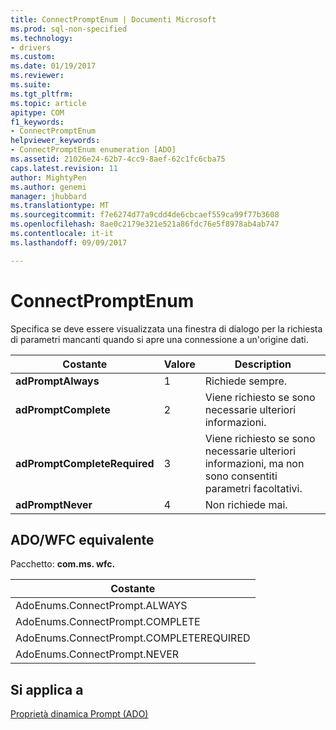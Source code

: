 ```yaml
---
title: ConnectPromptEnum | Documenti Microsoft
ms.prod: sql-non-specified
ms.technology:
- drivers
ms.custom: 
ms.date: 01/19/2017
ms.reviewer: 
ms.suite: 
ms.tgt_pltfrm: 
ms.topic: article
apitype: COM
f1_keywords:
- ConnectPromptEnum
helpviewer_keywords:
- ConnectPromptEnum enumeration [ADO]
ms.assetid: 21026e24-62b7-4cc9-8aef-62c1fc6cba75
caps.latest.revision: 11
author: MightyPen
ms.author: genemi
manager: jhubbard
ms.translationtype: MT
ms.sourcegitcommit: f7e6274d77a9cdd4de6cbcaef559ca99f77b3608
ms.openlocfilehash: 8ae0c2179e321e521a86fdc76e5f8978ab4ab747
ms.contentlocale: it-it
ms.lasthandoff: 09/09/2017

---
```

# <a name="connectpromptenum"></a>ConnectPromptEnum
Specifica se deve essere visualizzata una finestra di dialogo per la richiesta di parametri mancanti quando si apre una connessione a un'origine dati.  
  
|Costante|Valore|Description|  
|--------------|-----------|-----------------|  
|**adPromptAlways**|1|Richiede sempre.|  
|**adPromptComplete**|2|Viene richiesto se sono necessarie ulteriori informazioni.|  
|**adPromptCompleteRequired**|3|Viene richiesto se sono necessarie ulteriori informazioni, ma non sono consentiti parametri facoltativi.|  
|**adPromptNever**|4|Non richiede mai.|  
  
## <a name="adowfc-equivalent"></a>ADO/WFC equivalente  
 Pacchetto: **com.ms. wfc.**  
  
|Costante|  
|--------------|  
|AdoEnums.ConnectPrompt.ALWAYS|  
|AdoEnums.ConnectPrompt.COMPLETE|  
|AdoEnums.ConnectPrompt.COMPLETEREQUIRED|  
|AdoEnums.ConnectPrompt.NEVER|  
  
## <a name="applies-to"></a>Si applica a  
 [Proprietà dinamica Prompt (ADO)](../../../ado/reference/ado-api/prompt-property-dynamic-ado.md)
